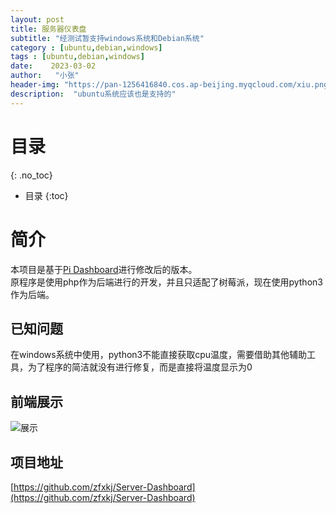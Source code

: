 ```yaml
---
layout: post
title: 服务器仪表盘
subtitle: "经测试暂支持windows系统和Debian系统"
category : [ubuntu,debian,windows]
tags : [ubuntu,debian,windows]
date:    2023-03-02
author:   "小张"
header-img: "https://pan-1256416840.cos.ap-beijing.myqcloud.com/xiu.png"
description:  "ubuntu系统应该也是支持的"
---
```


# 目录
{: .no_toc}

* 目录
{:toc}

# 简介
本项目是基于[Pi Dashboard](https://github.com/nxez/pi-dashboard)进行修改后的版本。  
原程序是使用php作为后端进行的开发，并且只适配了树莓派，现在使用python3作为后端。  

## 已知问题
在windows系统中使用，python3不能直接获取cpu温度，需要借助其他辅助工具，为了程序的简洁就没有进行修复，而是直接将温度显示为0  

## 前端展示
![展示](https://pan-1256416840.cos.ap-beijing.myqcloud.com/sl.png)

## 项目地址
[https://github.com/zfxkj/Server-Dashboard](https://github.com/zfxkj/Server-Dashboard)